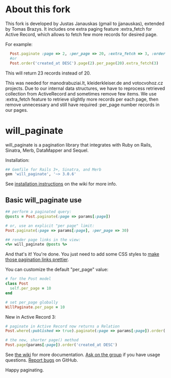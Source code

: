 # About this fork

This fork is developed by Justas Janauskas (gmail to jjanauskas), extended by Tomas Brazys. It includes one extra paging feature :extra_fetch for Active Record, which allows to fetch few more records for desired page.

For example:

```ruby
  Post.paginate :page => 2, :per_page => 20, :extra_fetch => 3, :order => 'created_at DESC'
  #or
  Post.order('created_at DESC').page(2).per_page(20).extra_fetch(3)
```

This will return 23 records instead of 20.

This was needed for manodrabuziai.lt, kleiderkleiser.de and votocvohoz.cz projects. Due to our internal data structures, we have to reprocess retrieved collection from ActiveRecord and sometimes remove few items. We use :extra_fetch feature to retrieve slightly more records per each page, then remove unnecessary and still have required :per_page number records in our pages.

# will_paginate

will_paginate is a pagination library that integrates with Ruby on Rails, Sinatra, Merb, DataMapper and Sequel.

Installation:

``` ruby
## Gemfile for Rails 3+, Sinatra, and Merb
gem 'will_paginate', '~> 3.0.6'
```

See [installation instructions][install] on the wiki for more info.


## Basic will_paginate use

``` ruby
## perform a paginated query:
@posts = Post.paginate(:page => params[:page])

# or, use an explicit "per page" limit:
Post.paginate(:page => params[:page], :per_page => 30)

## render page links in the view:
<%= will_paginate @posts %>
```

And that's it! You're done. You just need to add some CSS styles to [make those pagination links prettier][css].

You can customize the default "per_page" value:

``` ruby
# for the Post model
class Post
  self.per_page = 10
end

# set per_page globally
WillPaginate.per_page = 10
```

New in Active Record 3:

``` ruby
# paginate in Active Record now returns a Relation
Post.where(:published => true).paginate(:page => params[:page]).order('id DESC')

# the new, shorter page() method
Post.page(params[:page]).order('created_at DESC')
```

See [the wiki][wiki] for more documentation. [Ask on the group][group] if you have usage questions. [Report bugs][issues] on GitHub.

Happy paginating.


[wiki]: https://github.com/mislav/will_paginate/wiki
[install]: https://github.com/mislav/will_paginate/wiki/Installation "will_paginate installation"
[group]: http://groups.google.com/group/will_paginate "will_paginate discussion and support group"
[issues]: https://github.com/mislav/will_paginate/issues
[css]: http://mislav.uniqpath.com/will_paginate/
